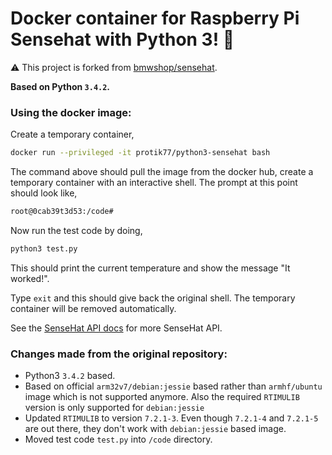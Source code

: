 # Docker container for Raspberry Pi Sensehat with Python 3! :snake:

:warning: This project is forked from [bmwshop/sensehat](https://github.com/bmwshop/sensehat).

**Based on Python `3.4.2`.**

### Using the docker image:

Create a temporary container,
```bash
docker run --privileged -it protik77/python3-sensehat bash
```

The command above should pull the image from the docker hub, create a temporary container with an interactive shell. The prompt at this point should look like,
```bash
root@0cab39t3d53:/code#
```

Now run the test code by doing,
```bash
python3 test.py
```

This should print the current temperature and show the message "It worked!".

Type `exit` and this should give back the original shell. The temporary container will be removed automatically.

See the [SenseHat API docs](https://pythonhosted.org/sense-hat/) for more SenseHat API.

### Changes made from the original repository:

* Python3 `3.4.2` based.
* Based on official `arm32v7/debian:jessie` based rather than `armhf/ubuntu` image which is not supported anymore. Also the required `RTIMULIB` version is only supported for `debian:jessie`
* Updated `RTIMULIB` to version `7.2.1-3`. Even though `7.2.1-4` and `7.2.1-5` are out there, they don't work with `debian:jessie` based image.
* Moved test code `test.py` into `/code` directory.
